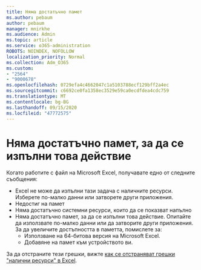 ```yaml
---
title: Няма достатъчно памет
ms.author: pebaum
author: pebaum
manager: mnirkhe
ms.audience: Admin
ms.topic: article
ms.service: o365-administration
ROBOTS: NOINDEX, NOFOLLOW
localization_priority: Normal
ms.collection: Adm_O365
ms.custom:
- "2564"
- "9000678"
ms.openlocfilehash: 0729efa4c4662047c1a5103788ecf129bff2a4ec
ms.sourcegitcommit: c6692ce0fa1358ec3529e59ca0ecdfdea4cdc759
ms.translationtype: MT
ms.contentlocale: bg-BG
ms.lasthandoff: 09/15/2020
ms.locfileid: "47772575"
---
```

# <a name="there-isnt-enough-memory-to-complete-this-action"></a>Няма достатъчно памет, за да се изпълни това действие

Когато работите с файл на Microsoft Excel, получавате едно от следните съобщения:

- Excel не може да изпълни тази задача с наличните ресурси. Изберете по-малко данни или затворете други приложения.
- Недостиг на памет
- Няма достатъчно системни ресурси, които да се показват напълно
- Няма достатъчно памет, за да се изпълни това действие. Опитайте да използвате по-малко данни или да затворите други приложения. За да увеличите достъпността в паметта, помислете за: 
    - Използване на 64-битова версия на Microsoft Excel.
    - Добавяне на памет към устройството ви.

За да отстраните тези грешки, вижте [как се отстраняват грешки "налични ресурси" в Excel](https://docs.microsoft.com/office/troubleshoot/excel/available-resources-errors).